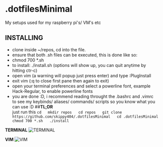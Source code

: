 # .dotfilesMinimal
My setups used for my raspberry pi's/ VM's etc  

## __INSTALLING__  
* clone inside ~/repos, cd into the file. 
* ensure that both .sh files can be executed, this is done like so:
* chmod 700 *.sh 
* to install: ./install.sh (options will show up, you can quit anytime by hitting ctr-c)
* open vim (a warning will popup just press enter) and type :PlugInstall
* exit vim (:q to close first pane then again to exit)
* open your terminal preferences and select a powerline font, example Hack-Regular, to enable powerline fonts
* you are done :D, i recommend reading throught the .bashrc and .vimrc to see my keybinds/ aliases/ commands/ scripts so you know what you can use :D
##__TL;DR__  
just run this
`cd  
mkdir repos  
cd repos  
git clone https://github.com/skippy404/.dotfilesMinimal  
cd .dotfilesMinimal  
chmod 700 *.sh  
./install  
`
  
 __TERMINAL__
![TERMINAL](https://i.imgur.com/SQlMESF.png)
  
__VIM__
![VIM](https://i.imgur.com/UqgDLXc.png)
